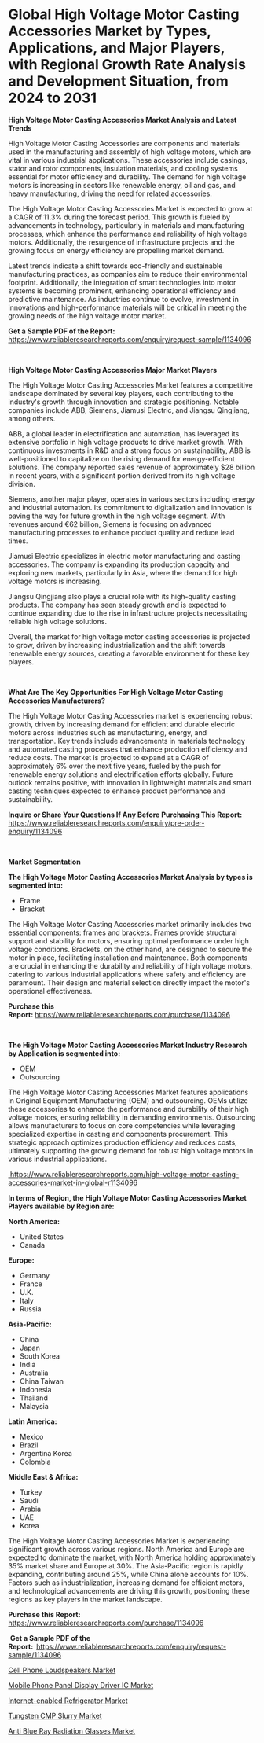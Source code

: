 <p><h1>Global High Voltage Motor Casting Accessories Market by Types, Applications, and Major Players, with Regional Growth Rate Analysis and Development Situation, from 2024 to 2031</h1></p><p><strong>High Voltage Motor Casting Accessories Market Analysis and Latest Trends</strong></p>
<p><p>High Voltage Motor Casting Accessories are components and materials used in the manufacturing and assembly of high voltage motors, which are vital in various industrial applications. These accessories include casings, stator and rotor components, insulation materials, and cooling systems essential for motor efficiency and durability. The demand for high voltage motors is increasing in sectors like renewable energy, oil and gas, and heavy manufacturing, driving the need for related accessories.</p><p>The High Voltage Motor Casting Accessories Market is expected to grow at a CAGR of 11.3% during the forecast period. This growth is fueled by advancements in technology, particularly in materials and manufacturing processes, which enhance the performance and reliability of high voltage motors. Additionally, the resurgence of infrastructure projects and the growing focus on energy efficiency are propelling market demand. </p><p>Latest trends indicate a shift towards eco-friendly and sustainable manufacturing practices, as companies aim to reduce their environmental footprint. Additionally, the integration of smart technologies into motor systems is becoming prominent, enhancing operational efficiency and predictive maintenance. As industries continue to evolve, investment in innovations and high-performance materials will be critical in meeting the growing needs of the high voltage motor market.</p></p>
<p><strong>Get a Sample PDF of the Report:&nbsp;</strong> <a href="https://www.reliableresearchreports.com/enquiry/request-sample/1134096?utm_campaign=1333&utm_medium=2&utm_source=Github&utm_content=ia&utm_term=13102024&utm_id=high-voltage-motor-casting-accessories">https://www.reliableresearchreports.com/enquiry/request-sample/1134096</a></p>
<p>&nbsp;</p>
<p><strong>High Voltage Motor Casting Accessories Major Market Players</strong></p>
<p><p>The High Voltage Motor Casting Accessories Market features a competitive landscape dominated by several key players, each contributing to the industry's growth through innovation and strategic positioning. Notable companies include ABB, Siemens, Jiamusi Electric, and Jiangsu Qingjiang, among others.</p><p>ABB, a global leader in electrification and automation, has leveraged its extensive portfolio in high voltage products to drive market growth. With continuous investments in R&D and a strong focus on sustainability, ABB is well-positioned to capitalize on the rising demand for energy-efficient solutions. The company reported sales revenue of approximately $28 billion in recent years, with a significant portion derived from its high voltage division.</p><p>Siemens, another major player, operates in various sectors including energy and industrial automation. Its commitment to digitalization and innovation is paving the way for future growth in the high voltage segment. With revenues around €62 billion, Siemens is focusing on advanced manufacturing processes to enhance product quality and reduce lead times.</p><p>Jiamusi Electric specializes in electric motor manufacturing and casting accessories. The company is expanding its production capacity and exploring new markets, particularly in Asia, where the demand for high voltage motors is increasing.</p><p>Jiangsu Qingjiang also plays a crucial role with its high-quality casting products. The company has seen steady growth and is expected to continue expanding due to the rise in infrastructure projects necessitating reliable high voltage solutions.</p><p>Overall, the market for high voltage motor casting accessories is projected to grow, driven by increasing industrialization and the shift towards renewable energy sources, creating a favorable environment for these key players.</p></p>
<p>&nbsp;</p>
<p><strong>What Are The Key Opportunities For High Voltage Motor Casting Accessories Manufacturers?</strong></p>
<p><p>The High Voltage Motor Casting Accessories market is experiencing robust growth, driven by increasing demand for efficient and durable electric motors across industries such as manufacturing, energy, and transportation. Key trends include advancements in materials technology and automated casting processes that enhance production efficiency and reduce costs. The market is projected to expand at a CAGR of approximately 6% over the next five years, fueled by the push for renewable energy solutions and electrification efforts globally. Future outlook remains positive, with innovation in lightweight materials and smart casting techniques expected to enhance product performance and sustainability.</p></p>
<p><strong>Inquire or Share Your Questions If Any Before Purchasing This Report:</strong> <a href="https://www.reliableresearchreports.com/enquiry/pre-order-enquiry/1134096?utm_campaign=1333&utm_medium=2&utm_source=Github&utm_content=ia&utm_term=13102024&utm_id=high-voltage-motor-casting-accessories">https://www.reliableresearchreports.com/enquiry/pre-order-enquiry/1134096</a></p>
<p>&nbsp;</p>
<p><strong>Market Segmentation</strong></p>
<p><strong>The High Voltage Motor Casting Accessories Market Analysis by types is segmented into:</strong></p>
<p><ul><li>Frame</li><li>Bracket</li></ul></p>
<p><p>The High Voltage Motor Casting Accessories market primarily includes two essential components: frames and brackets. Frames provide structural support and stability for motors, ensuring optimal performance under high voltage conditions. Brackets, on the other hand, are designed to secure the motor in place, facilitating installation and maintenance. Both components are crucial in enhancing the durability and reliability of high voltage motors, catering to various industrial applications where safety and efficiency are paramount. Their design and material selection directly impact the motor's operational effectiveness.</p></p>
<p><strong>Purchase this Report:&nbsp;</strong><a href="https://www.reliableresearchreports.com/purchase/1134096?utm_campaign=1333&utm_medium=2&utm_source=Github&utm_content=ia&utm_term=13102024&utm_id=high-voltage-motor-casting-accessories">https://www.reliableresearchreports.com/purchase/1134096</a></p>
<p>&nbsp;</p>
<p><strong>The High Voltage Motor Casting Accessories Market Industry Research by Application is segmented into:</strong></p>
<p><ul><li>OEM</li><li>Outsourcing</li></ul></p>
<p><p>The High Voltage Motor Casting Accessories Market features applications in Original Equipment Manufacturing (OEM) and outsourcing. OEMs utilize these accessories to enhance the performance and durability of their high voltage motors, ensuring reliability in demanding environments. Outsourcing allows manufacturers to focus on core competencies while leveraging specialized expertise in casting and components procurement. This strategic approach optimizes production efficiency and reduces costs, ultimately supporting the growing demand for robust high voltage motors in various industrial applications.</p></p>
<p><a href="https://www.reliableresearchreports.com/high-voltage-motor-casting-accessories-market-in-global-r1134096?utm_campaign=1333&utm_medium=2&utm_source=Github&utm_content=ia&utm_term=13102024&utm_id=high-voltage-motor-casting-accessories">&nbsp;https://www.reliableresearchreports.com/high-voltage-motor-casting-accessories-market-in-global-r1134096</a></p>
<p><strong>In terms of Region, the High Voltage Motor Casting Accessories Market Players available by Region are:</strong></p>
<p>
    <p> <strong> North America: </strong>
        <ul>
            <li>United States</li>
            <li>Canada</li>
        </ul>
        </p> 
    <p> <strong> Europe: </strong>
        <ul>
            <li>Germany</li>
            <li>France</li>
            <li>U.K.</li>
            <li>Italy</li>
            <li>Russia</li>
        </ul>
        </p> 
    <p> <strong> Asia-Pacific: </strong>
        <ul>
            <li>China</li>
            <li>Japan</li>
            <li>South Korea</li>
            <li>India</li>
            <li>Australia</li>
            <li>China Taiwan</li>
            <li>Indonesia</li>
            <li>Thailand</li>
            <li>Malaysia</li>
        </ul>
        </p> 
    <p> <strong> Latin America: </strong>
        <ul>
            <li>Mexico</li>
            <li>Brazil</li>
            <li>Argentina Korea</li>
            <li>Colombia</li>
        </ul>
        </p> 
    <p> <strong> Middle East & Africa: </strong>
        <ul>
            <li>Turkey</li>
            <li>Saudi</li>
            <li>Arabia</li>
            <li>UAE</li>
            <li>Korea</li>
        </ul>
    </p>
    </p>
<p><p>The High Voltage Motor Casting Accessories Market is experiencing significant growth across various regions. North America and Europe are expected to dominate the market, with North America holding approximately 35% market share and Europe at 30%. The Asia-Pacific region is rapidly expanding, contributing around 25%, while China alone accounts for 10%. Factors such as industrialization, increasing demand for efficient motors, and technological advancements are driving this growth, positioning these regions as key players in the market landscape.</p></p>
<p><strong>Purchase this Report: </strong><a href="https://www.reliableresearchreports.com/purchase/1134096?utm_campaign=1333&utm_medium=2&utm_source=Github&utm_content=ia&utm_term=13102024&utm_id=high-voltage-motor-casting-accessories">https://www.reliableresearchreports.com/purchase/1134096</a></p>
<p>&nbsp;<strong>Get a Sample PDF of the Report:&nbsp;&nbsp;</strong><a href="https://www.reliableresearchreports.com/enquiry/request-sample/1134096?utm_campaign=1333&utm_medium=2&utm_source=Github&utm_content=ia&utm_term=13102024&utm_id=high-voltage-motor-casting-accessories">https://www.reliableresearchreports.com/enquiry/request-sample/1134096</a></p>
<p><strong></strong></p>
<p><p><a href="https://www.linkedin.com/pulse/emerging-opportunities-challenges-global-cell-phone-loudspeakers-zfrxf?utm_campaign=1333&utm_medium=2&utm_source=Github&utm_content=ia&utm_term=13102024&utm_id=high-voltage-motor-casting-accessories">Cell Phone Loudspeakers Market</a></p><p><a href="https://www.linkedin.com/pulse/mobile-phone-panel-display-driver-ic-market-analysis-report-55pxf?utm_campaign=1333&utm_medium=2&utm_source=Github&utm_content=ia&utm_term=13102024&utm_id=high-voltage-motor-casting-accessories">Mobile Phone Panel Display Driver IC Market</a></p><p><a href="https://www.linkedin.com/pulse/internet-enabled-refrigerator-market-size-growth-trends-q8gae?utm_campaign=1333&utm_medium=2&utm_source=Github&utm_content=ia&utm_term=13102024&utm_id=high-voltage-motor-casting-accessories">Internet-enabled Refrigerator Market</a></p><p><a href="https://github.com/nathandecarvalho/Market-Research-Report-List-5/blob/main/tungsten-cmp-slurry-market.md?utm_campaign=1333&utm_medium=2&utm_source=Github&utm_content=ia&utm_term=13102024&utm_id=high-voltage-motor-casting-accessories">Tungsten CMP Slurry Market</a></p><p><a href="https://www.linkedin.com/pulse/strategic-roadmap-global-anti-blue-ray-radiation-glasses-se0we?utm_campaign=1333&utm_medium=2&utm_source=Github&utm_content=ia&utm_term=13102024&utm_id=high-voltage-motor-casting-accessories">Anti Blue Ray Radiation Glasses Market</a></p></p>